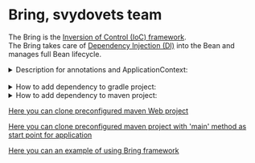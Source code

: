 # Bring, svydovets team
The Bring is the [Inversion of Control (IoC) framework](https://en.wikipedia.org/wiki/Inversion_of_control#:~:text=In%20software%20engineering%2C%20inversion%20of,control%20from%20a%20generic%20framework.).  
The Bring takes care of [Dependency Injection (DI)](https://en.wikipedia.org/wiki/Dependency_injection) into the Bean and manages full Bean lifecycle.

<details>
<summary> Description for annotations and ApplicationContext: </summary> 

<details>
<summary> @Configuration: </summary> 

**[@Configuration](https://github.com/maingroon/svydovets-bring/blob/master/src/main/java/com/bobocode/svydovets/annotation/Configuration.java)**
> This annotation is a marker that applicable to class and by this annotation the Bring is looking for beans configurations.
</details>
<details>
<summary> @Bean: </summary> 

**[@Bean](https://github.com/maingroon/svydovets-bring/blob/master/src/main/java/com/bobocode/svydovets/annotation/Bean.java)**
> This annotation is usually applicable to POJO that cannot be marked as **[@Component](https://github.com/maingroon/svydovets-bring/blob/master/src/main/java/com/bobocode/svydovets/annotation/Component.java)**
> and in cases when we need to provide custom initialization for the POJO object.   
> **NOTE: CLASS HAVE TO CONTAIN EMPTY CONSTRUCTOR**
>
>> ### Example:
>> **Imagine that you have external library, and you want to pass to the Bring all the control of lifecycle of this POJO:**
>>> Step 1 -> Create the configuration class (class that is marked as **[@Configuration](https://github.com/maingroon/svydovets-bring/blob/master/src/main/java/com/bobocode/svydovets/annotation/Configuration.java)**)  
>>> ![bean_config](https://user-images.githubusercontent.com/55089853/180369044-7af2ffe2-fc35-4c95-a625-909702b92db6.png)
>>
>>> Step 2 -> Create the method that returns required POJO and mark this method as ***@Bean***  
>>> ![name_without_name](https://user-images.githubusercontent.com/55089853/180370309-98a8e083-d631-425f-beaf-900a9a34f767.png)  
>>> If you need to pass some unique name -> ***@Bean("bean_name")***  

>>
>>> Full class  
>>> ![bean_full](https://user-images.githubusercontent.com/55089853/180369802-cb99a79d-5a9f-414e-8d58-ab30d57fc246.png)
</details>
<details>
<summary> @Component: </summary> 

**[@Component](https://github.com/maingroon/svydovets-bring/blob/master/src/main/java/com/bobocode/svydovets/annotation/Component.java)**
> This annotation is applicable to class. The Bring will create a bean and will manage all lifecycle of this bean.  
> **NOTE: CLASS HAVE TO CONTAIN EMPTY CONSTRUCTOR**
>
>> ### Example:
>> Annotate class as **@Component**, in case presented on the picture below, the name for the bean will be
>> *"com.bobocode.svydovets.beans.scanner.quoter.books.HarryPotterQuoter"*  
>> ![component](https://user-images.githubusercontent.com/55089853/180456037-c38d2cc1-c59c-4c87-b028-122dc388b407.png)
>>
>> You can pass your custom name for bean. This is helpful in cases when tou have beans that implement one interface,
>> this works in conjunction with **[@Inject](https://github.com/maingroon/svydovets-bring/blob/master/src/main/java/com/bobocode/svydovets/annotation/Inject.java)**
>> annotation.
>> In the case on the picture below the bean name will be *"hp""*
>> ![component_name](https://user-images.githubusercontent.com/55089853/180457950-8b18416e-0f73-4fd4-af2c-b42d978e1ef9.png)
</details>
<details>
<summary> @Inject: </summary> 

**[@Inject](https://github.com/maingroon/svydovets-bring/blob/master/src/main/java/com/bobocode/svydovets/annotation/Inject.java)**
> This annotation makes [Dependency Injection (DI)](https://en.wikipedia.org/wiki/Dependency_injection) into bean.   
> This annotation applicable in classes that marked as *@Component* or if we create a bean (via *@Bean* annotation) for
> the class where we use it. You can mark by this annotation a field that is a bean or an interface that have realization
> that is marked as *@Component* or *@Bean* and the Bring-Bean-Container contains it, then the
> Bring will inject it. If Bring-Bean-Container doesn't have it -> the
> [NoSuchBeanDefinitionException](https://github.com/maingroon/svydovets-bring/blob/master/src/main/java/com/bobocode/svydovets/exception/NoSuchBeanDefinitionException.java)
> will be thrown. If an interface contains more than one realization, then the
> [NoUniqueBeanDefinitionException](https://github.com/maingroon/svydovets-bring/blob/master/src/main/java/com/bobocode/svydovets/exception/NoUniqueBeanDefinitionException.java)
> will be thrown.
>> ### Example:
>> ![quoter](https://user-images.githubusercontent.com/55089853/180592649-d162226e-1871-458a-a448-cda86ac68a6a.png)
>> ![quoter_r_1](https://user-images.githubusercontent.com/55089853/180594022-98e33b75-28ec-43fe-8df2-4d3abd7ed2af.png)
>> ![quoter_r_2](https://user-images.githubusercontent.com/55089853/180594024-98219402-ce96-4d1c-b8ae-f249abbe6ab2.png)
>> ### Example:
>> ![hp_injected_quoterpng](https://user-images.githubusercontent.com/55089853/180594031-483426c6-149c-47ee-a2df-051822a86fba.png)
</details>

<details>
<summary> @PostConstruct: </summary> 

**[@PostConstruct](https://github.com/maingroon/svydovets-bring/blob/master/src/main/java/com/bobocode/svydovets/annotation/PostConstruct.java)**
> This annotation is a bean lifecycle callback applied to the method that performs additional initialization
>> ### Example:
>>![image](https://user-images.githubusercontent.com/12940663/183023353-a9c8c638-b335-451d-be4c-01c6914df4a9.png)
</details>
<details>
<summary> ApplicationContext: </summary>

## Description for the [ApplicationContext](https://github.com/maingroon/svydovets-bring/blob/master/src/main/java/com/bobocode/svydovets/context/ApplicationContext.java):
> *The *ApplicationContext* is the main interface in the Bring. It has realizations for some configurations of bean
> lifecycle regulations and control. Nowadays, the Bring contains only AnnotationConfigurationApplicationContext but
> we are on the way of evolving and will add other ConfigurationApplicationContext (for instance XmlConfigurationApplicationContext).*
>
> Also, the ApplicationContext provides the methods that provide required beans:
> - *getBean(Class<T> beanType)* - provides bean by the bean type
> - *getBean(String beanName)* - provides bean by the bean name
> - *getBean(String beanName, Class<T> beanType)* - provides bean by the bean name and by the bean type
> - *getBeans(Class<?> beanType)* - provides beans by the bean type
>
</details>
<details>
<summary> BeanPostProcessor: </summary> 

**[BeanPostProcessor](https://github.com/maingroon/svydovets-bring/blob/master/src/main/java/com/bobocode/svydovets/beans/bpp/BeanPostProcessor.java)**
> This interface defines callback methods that you can implement to provide you own bean instantiation logic to customize beans someway, etc. PostConstruct methods will be applied to all beans during creation.  You can define one or more postprocessors they will work sequentially.
>> ### Example:
>>![image](https://user-images.githubusercontent.com/12940663/183030773-699d0bb9-c2bc-4c83-a651-589588a3a7bd.png)
</details>
</details>
<br>
<details>
<summary> How to add dependency to gradle project: </summary>

1. Add maven repository to your build.gradle. You need your github username and github packages read token.
```
repositories {
  mavenCentral()
  maven {
    url = uri("https://maven.pkg.github.com/maingroon/svydovets-bring")
      credentials {
        username = System.getenv("GH_USER")
        password = System.getenv("GH_PACKAGES_READ_TOKEN")
      }
   }
}
```
2. Change *your_email* on your email from GitHub
3. Add dependency:
```
implementation 'com.svydovets:svydovets-bring-framework:0.0.1-SNAPSHOT'
```
</details>

<details>
<summary> How to add dependency to maven project: </summary>

1. Create in your .m2 (Windows example of this folder C:\Users\username.m2) folder setting.xml file. If the file is
   already exists go to point 2.
2. Add to the file:
```
<settings xmlns="http://maven.apache.org/SETTINGS/1.0.0"
          xmlns:xsi="http://www.w3.org/2001/XMLSchema-instance"
          xsi:schemaLocation="http://maven.apache.org/SETTINGS/1.0.0
                      http://maven.apache.org/xsd/settings-1.0.0.xsd">
<activeProfiles>
    <activeProfile>github</activeProfile>
</activeProfiles>
<profiles>
    <profile>
        <id>github</id>
        <repositories>
            <repository>
                <id>central</id>
                <url>https://repo1.maven.org/maven2</url>
            </repository>
            <repository>
                <id>github</id>
                <url>https://maven.pkg.github.com/maingroon/svydovets-bring</url>
                <snapshots>
                    <enabled>true</enabled>
                </snapshots>
            </repository>
        </repositories>
    </profile>
</profiles>
<servers>
    <server>
        <id>github</id>
        <username>your_github_email</username>
        <password>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</password>
    </server>
</servers>
</settings>             
```
3. Replace your_github_email in this file on your email from the GitHub account
4. Add dependency:
```
<dependency>
       <groupId>com.svydovets</groupId>
       <artifactId>svydovets-bring-framework</artifactId>
       <version>0.0.1-SNAPSHOT</version>
</dependency>
```
</details>

[Here you can clone preconfigured maven Web project](https://github.com/khshanovskyi/preconfiguredMavenPtojectForWebApplication)

[Here you can clone preconfigured maven project with 'main' method as start point for application](https://github.com/khshanovskyi/preconfiguredMavenProjectWitnMainStartPoint)

[Here you can an example of using Bring framework](https://github.com/khshanovskyi/bring-nasa-pictures)